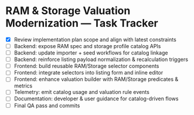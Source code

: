 # RAM & Storage Valuation Modernization — Task Tracker

- [x] Review implementation plan scope and align with latest constraints
- [ ] Backend: expose RAM spec and storage profile catalog APIs
- [ ] Backend: update importer + seed workflows for catalog linkage
- [ ] Backend: reinforce listing payload normalization & recalculation triggers
- [ ] Frontend: build reusable RAM/Storage selector components
- [ ] Frontend: integrate selectors into listing form and inline editor
- [ ] Frontend: enhance valuation builder with RAM/Storage predicates & metrics
- [ ] Telemetry: emit catalog usage and valuation rule events
- [ ] Documentation: developer & user guidance for catalog-driven flows
- [ ] Final QA pass and commits
